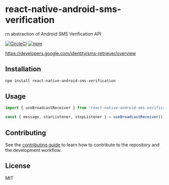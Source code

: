 # react-native-android-sms-verification

rn abstraction of Android SMS Verification API

[![CircleCI](https://circleci.com/gh/wolfgio/react-native-android-sms-verification.svg?style=svg)](https://circleci.com/gh/wolfgio/react-native-android-sms-verification) [![npm](https://img.shields.io/npm/v/react-native-android-sms-verification)](https://www.npmjs.com/package/react-native-android-sms-verification)

https://developers.google.com/identity/sms-retriever/overview

## Installation

```sh
npm install react-native-android-sms-verification
```

## Usage

```js
import { useBroadcastReceiver } from 'react-native-android-sms-verification';

const { message, starListener, stopListener } = useBroadcastReceiver();
```

## Contributing

See the [contributing guide](CONTRIBUTING.md) to learn how to contribute to the repository and the development workflow.

## License

MIT
